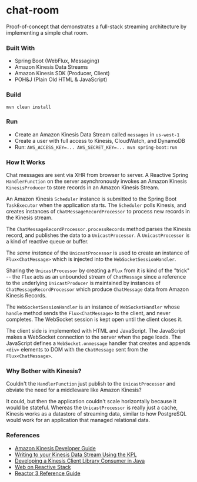 #   chat-room

Proof-of-concept that demonstrates a full-stack streaming architecture by implementing a simple chat room.

### Built With

* Spring Boot (WebFlux, Messaging)
* Amazon Kinesis Data Streams
* Amazon Kinesis SDK (Producer, Client)
* POH&J (Plain Old HTML & JavaScript)

### Build
`mvn clean install`

### Run
* Create an Amazon Kinesis Data Stream called `messages` in `us-west-1`
* Create a user with full access to Kinesis, CloudWatch, and DynamoDB
* Run: `AWS_ACCESS_KEY=... AWS_SECRET_KEY=... mvn spring-boot:run`

### How It Works

Chat messages are sent via XHR from browser to server. A Reactive Spring `HandlerFunction` on the server
asynchronously invokes an Amazon Kinesis `KinesisProducer` to store records in an Amazon Kinesis Stream.

An Amazon Kinesis `Scheduler` instance is submitted to the Spring Boot `TaskExecutor` when the application starts.
The `Scheduler` polls Kinesis, and creates instances of `ChatMessageRecordProcessor` to process new records in the
Kinesis stream.

The `ChatMessageRecordProcessor.processRecords` method parses the Kinesis record, and publishes the data to a `UnicastProcessor`.
A `UnicastProcessor` is a kind of reactive queue or buffer.

The _same instance_ of the `UnicastProcessor` is used to create an instance of `Flux<ChatMessage>` which is injected
into the `WebSocketSessionHandler`.

Sharing the `UnicastProcessor` by creating a `Flux` from it is kind of the "trick" -- the `Flux` acts as an unbounded
stream of `ChatMessage` since a reference to the underlying `UnicastProducer` is maintained by instances of
`ChatMessageRecordProcessor` which produce `ChatMessage` data from Amazon Kinesis Records.

The `WebSocketSessionHandler` is an instance of `WebSocketHandler` whose `handle` method sends the `Flux<ChatMessage>`
to the client, and never completes. The WebSocket session is kept open until the client closes it.

The client side is implemented with HTML and JavaScript.
The JavaScript makes a WebSocket connection to the server when the page loads. The JavaScript defines a
`WebSocket.onmessage` handler that creates and appends `<div>` elements to DOM with the `ChatMessage` sent from the
`Flux<ChatMessage>`.

### Why Bother with Kinesis?

Couldn't the `HandlerFunction` just publish to the `UnicastProcessor` and obviate the need for a middleware like
Amazon Kinesis?

It could, but then the application couldn't scale horizontally because it would be stateful.
Whereas the  `UnicastProcessor` is really just a cache, Kinesis works as a datastore of streaming data, similar to how
PostgreSQL would work for an application that managed relational data.

### References

* [Amazon Kinesis Developer Guide](https://docs.aws.amazon.com/streams/latest/dev/kinesis-dg.pdf)
* [Writing to your Kinesis Data Stream Using the KPL](https://docs.aws.amazon.com/streams/latest/dev/kinesis-kpl-writing.html)
* [Developing a Kinesis Client Library Consumer in Java](https://docs.aws.amazon.com/streams/latest/dev/kcl2-standard-consumer-java-example.html)
* [Web on Reactive Stack](https://docs.spring.io/spring/docs/current/spring-framework-reference/web-reactive.html)
* [Reactor 3 Reference Guide](https://projectreactor.io/docs/core/release/reference/index.html)